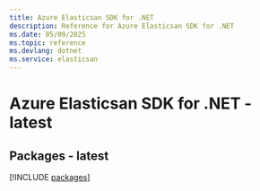 ```yaml
---
title: Azure Elasticsan SDK for .NET
description: Reference for Azure Elasticsan SDK for .NET
ms.date: 05/09/2025
ms.topic: reference
ms.devlang: dotnet
ms.service: elasticsan
---
```

# Azure Elasticsan SDK for .NET - latest
## Packages - latest
[!INCLUDE [packages](elasticsan-index.md)]